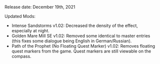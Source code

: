 Release date: December 19th, 2021

Updated Mods:
- Intense Sandstorms v1.02: Decreased the density of the effect, especially at night.
- Golden Mare Mill SE v1.02: Removed some identical to master entries (this fixes some dialogue being English in German/Russian).
- Path of the Prophet (No Floating Quest Marker) v1.02: Removes floating quest markers from the game.  Quest markers are still viewable on the compass.
